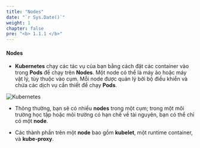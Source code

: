 ```yaml
---
title: "Nodes"
date: "`r Sys.Date()`"
weight: 1
chapter: false
pre: "<b> 1.1.1 </b>"
---
```


#### Nodes


- **Kubernetes** chạy các tác vụ của bạn bằng cách đặt các container vào trong **Pods** để chạy trên **Nodes**. Một node có thể là máy ảo hoặc máy vật lý, tùy thuộc vào cụm. Mỗi node được quản lý bởi bộ điều khiển và chứa các dịch vụ cần thiết để chạy **Pods**.

![Kubernetes](/EKS-Workshop-1/images/part1/1/1/0001.png?featherlight=false&width=40pc)

- Thông thường, bạn sẽ có nhiều **nodes** trong một cụm; trong một môi trường học tập hoặc môi trường có hạn chế về tài nguyên, bạn có thể chỉ có một **node**.

- Các thành phần trên một **node** bao gồm **kubelet**, một runtime container, và **kube-proxy**.
